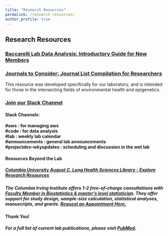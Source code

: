 ```yaml
---
title: "Research Resources"
permalink: /research resources/
author_profile: true
---
```


## Research Resources

### <b>[Baccarelli Lab Data Analysis: Introductory Guide for New Members](https://s3.amazonaws.com/baccarellilabgithubio/Research+Resources/DataAnalysis_Introductory_Document_ForGitHub.IO.pdf)</b> <br>

### <b>[Journals to Consider: Journal List Compilation for Researchers](https://docs.google.com/spreadsheets/d/1UA_l6uHbN4RS9YIyJHJJPBzYQdQ-FmBYxxZahkbL9tM/edit?usp=sharing)</b> <br>
This resource was developed specifically for our laboratory, and is intended for those in the intersecting fields of environmental health and epigenetics.

### <b>[Join our Slack Channel](https://join.slack.com/t/baccarellilab/signup)</b> <br>
#### <b> Slack Channels: <br>
  #aws : for managing aws <br>
  #code : for data analysis <br>
  #lab : weekly lab calendar <br>
  #announcements : general lab announcements <br>
  #projectdev-wkyupdates : scheduling and discussion in the wet lab <br>

#### Resources Beyond the Lab

##### <b>[Columbia University August C. Long Health Sciences Library - Explore Research Resources](https://library.cumc.columbia.edu/computing-study-tools)</b> <br>

##### <b>The Columbia Irving Institute offers 1-2 free-of-charge consultations with [Faculty Member in Biostatistics & master’s level statistician](https://www.mailman.columbia.edu/people/our-faculty/search/?filter_department=Biostatistics). They offer support for study design, sample-size calculation, statistical analyses, manuscripts, and grants. [Request an Appointment Here.](https://www.irvinginstitute.columbia.edu/services/biostatistics-consultation)

#### Thank You!

##### For a full list of current lab publications, please visit [PubMed](https://www.ncbi.nlm.nih.gov/pubmed/?term=baccarelli+a+%5Bauthor%5D+OR+baccarelli+aa+%5Bauthor%5D+NOT+baccarelli+AM).
